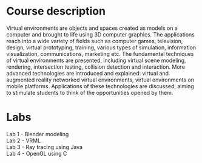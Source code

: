 # Course description
Virtual environments are objects and spaces created as models on a computer and brought to life using 3D computer graphics. The applications reach into a wide variety of fields such as computer games, television, design, virtual prototyping, training, various types of simulation, information visualization, communications, marketing etc. The fundamental techniques of virtual environments are presented, including virtual scene modeling, rendering, intersection testing, collision detection and interaction. More advanced technologies are introduced and explained: virtual and augmented reality networked virtual environments, virtual environments on mobile platforms. Applications of these technologies are discussed, aiming to stimulate students to think of the opportunities opened by them.

# Labs
Lab 1 - Blender modeling  
Lab 2 - VRML  
Lab 3 - Ray tracing using Java  
Lab 4 - OpenGL using C  
